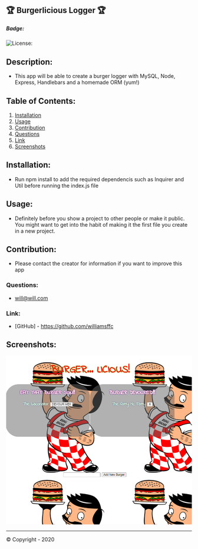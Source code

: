## 🏆 Burgerlicious Logger 🏆

##### **Badge:**
![License: ](https://img.shields.io/badge/License-APACHE2.0-green)


## **Description:**
* This app will be able to create a burger logger with MySQL, Node, Express, Handlebars and a homemade ORM (yum!)

## **Table of Contents:**
1. [Installation](#installation)
2. [Usage](#usage)
3. [Contribution](#contribution)
4. [Questions](#questions)
5. [Link](#link)
6. [Screenshots](#screenshots)

## **Installation:**
* Run npm install to add the required dependencis such as Inquirer and Util before running the index.js file

## **Usage:**
* Definitely before you show a project to other people or make it public. You might want to get into the habit of making it the first file you create in a new project. 

## **Contribution:**
* Please contact the creator for information if you want to improve this app

### **Questions:**
* will@will.com

### **Link:**
* [GitHub] - https://github.com/williamsffc

## **Screenshots:**

<img src="public/assets/img/img1.PNG">

-------------
© Copyright - 2020

